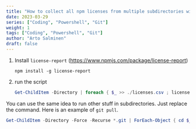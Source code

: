 ```yaml
---
title: "How to collect all npm licenses from multiple subdirectories with Powershell"
date: 2023-03-29
series: ["Coding", "Powershell", "Git"]
weight: 1
tags: ["Coding", "Powershell", "Git"]
author: "Arto Salminen"
draft: false
---
```


1. Install `license-report` (https://www.npmjs.com/package/license-report)

   `npm install -g license-report`

1. run the script
   ```PowerShell
   Get-ChildItem -Directory | foreach { $_ >> ./licenses.csv ; license-report --output=csv --only=prod --package=./$_/package.json >> ./licenses.csv }
   ```

You can use the same idea to run other stuff in subdirectories. Just replace the command. Here is an example of `git pull`.

```PowerShell
Get-ChildItem -Directory -Force -Recurse *.git | ForEach-Object { cd $_.Parent.FullName; Write-Host $_.Parent.FullName; git pull }
```
